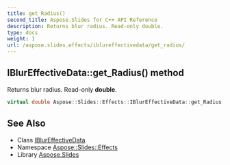 ```yaml
---
title: get_Radius()
second_title: Aspose.Slides for C++ API Reference
description: Returns blur radius. Read-only double.
type: docs
weight: 1
url: /aspose.slides.effects/iblureffectivedata/get_radius/
---
```

## IBlurEffectiveData::get_Radius() method


Returns blur radius. Read-only **double**.

```cpp
virtual double Aspose::Slides::Effects::IBlurEffectiveData::get_Radius()=0
```

## See Also

* Class [IBlurEffectiveData](../)
* Namespace [Aspose::Slides::Effects](../../)
* Library [Aspose.Slides](../../../)